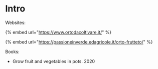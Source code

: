 # Intro

Websites:

{% embed url="https://www.ortodacoltivare.it/" %}

{% embed url="https://passioneinverde.edagricole.it/orto-frutteto/" %}

Books:

* Grow fruit and vegetables in pots. 2020

